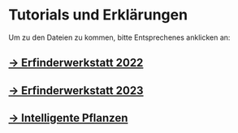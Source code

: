 # Tutorials und Erklärungen

Um zu den Dateien zu kommen, bitte Entsprechenes anklicken an:

##  [-> Erfinderwerkstatt 2022](/Erfinderwerkstatt_2022)
##  [-> Erfinderwerkstatt 2023](/Erfinderwerkstatt_2023)

##  [-> Intelligente Pflanzen](/Intelligente_Pflanzen)
 
